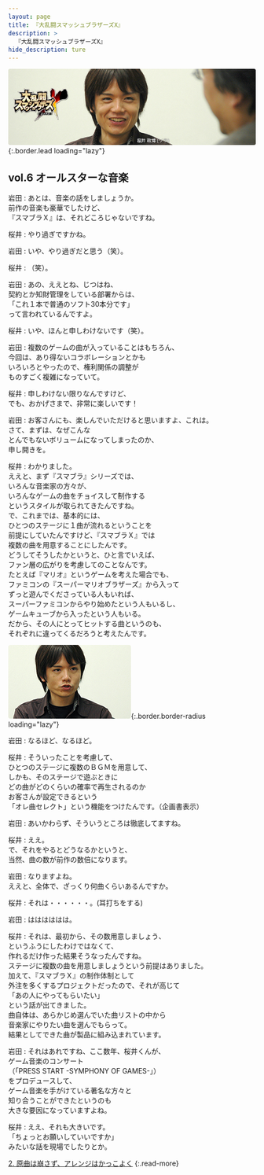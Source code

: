 ```yaml
---
layout: page
title: 『大乱闘スマッシュブラザーズX』
description: >
  『大乱闘スマッシュブラザーズX』
hide_description: ture
---
```


![](/interviews/jp/wii/rsbj/vol6/img/mainvisual1.jpg){:.border.lead loading="lazy"}

## vol.6 オールスターな音楽

岩田
: あとは、音楽の話をしましょうか。<br>前作の音楽も豪華でしたけど、<br>『スマブラＸ』は、それどころじゃないですね。

桜井
: やり過ぎですかね。

岩田
: いや、やり過ぎだと思う（笑）。

桜井
: （笑）。

岩田
: あの、ええとね、じつはね、<br>契約とか知財管理をしている部署からは、<br>「これ１本で普通のソフト30本分です」<br>って言われているんですよ。

桜井
: いや、ほんと申しわけないです（笑）。

岩田
: 複数のゲームの曲が入っていることはもちろん、<br>今回は、あり得ないコラボレーションとかも<br>いろいろとやったので、権利関係の調整が<br>ものすごく複雑になっていて。

桜井
: 申しわけない限りなんですけど、<br>でも、おかげさまで、非常に楽しいです！

岩田
: お客さんにも、楽しんでいただけると思いますよ、これは。<br>さて、まずは、なぜこんな<br>とんでもないボリュームになってしまったのか、<br>申し開きを。

桜井
: わかりました。<br>ええと、まず『スマブラ』シリーズでは、<br>いろんな音楽家の方々が、<br>いろんなゲームの曲をチョイスして制作する<br>というスタイルが取られてきたんですね。<br>で、これまでは、基本的には、<br>ひとつのステージに１曲が流れるということを<br>前提にしていたんですけど、『スマブラＸ』では<br>複数の曲を用意することにしたんです。<br>どうしてそうしたかというと、ひと言でいえば、<br>ファン層の広がりを考慮してのことなんです。<br>たとえば『マリオ』というゲームを考えた場合でも、<br>ファミコンの『スーパーマリオブラザーズ』から入って<br>ずっと遊んでくださっている人もいれば、<br>スーパーファミコンからやり始めたという人もいるし、<br>ゲームキューブから入ったという人もいる。<br>だから、その人にとってヒットする曲というのも、<br>それぞれに違ってくるだろうと考えたんです。

![](/interviews/jp/wii/rsbj/vol6/img/23.jpg){:.border.border-radius loading="lazy"}

岩田
: なるほど、なるほど。

桜井
: そういったことを考慮して、<br>ひとつのステージに複数のＢＧＭを用意して、<br>しかも、そのステージで遊ぶときに<br>どの曲がどのくらいの確率で再生されるのか<br>お客さんが設定できるという<br>「オレ曲セレクト」という機能をつけたんです。（企画書表示）

岩田
: あいかわらず、そういうところは徹底してますね。

桜井
: ええ。<br>で、それをやるとどうなるかというと、<br>当然、曲の数が前作の数倍になります。

岩田
: なりますよね。<br>ええと、全体で、ざっくり何曲くらいあるんですか。

桜井
: それは・・・・・・。(耳打ちをする)

岩田
: はははははは。

桜井
: それは、最初から、その数用意しましょう、<br>というふうにしたわけではなくて、<br>作れるだけ作った結果そうなったんですね。<br>ステージに複数の曲を用意しましょうという前提はありました。<br>加えて、『スマブラＸ』の制作体制として<br>外注を多くするプロジェクトだったので、それが高じて<br>「あの人にやってもらいたい」<br>という話が出てきました。<br>曲自体は、あらかじめ選んでいた曲リストの中から<br>音楽家にやりたい曲を選んでもらって。<br>結果としてできた曲が製品に組み込まれています。

岩田
: それはあれですね、ここ数年、桜井くんが、<br>ゲーム音楽のコンサート<br>（「PRESS START -SYMPHONY OF GAMES-」）<br>をプロデュースして、<br>ゲーム音楽を手がけている著名な方々と<br>知り合うことができたというのも<br>大きな要因になっていますよね。

桜井
: ええ、それも大きいです。<br>「ちょっとお願いしていいですか」<br>みたいな話を現場でしたりとか。

[2. 原曲は崩さず、アレンジはかっこよく](2.md)
{:.read-more}

